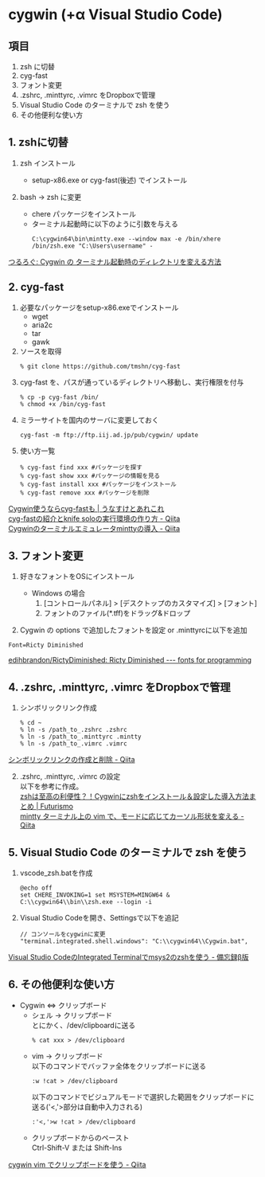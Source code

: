 # cygwin (+α Visual Studio Code)
## 項目
 1. zsh に切替
 2. cyg-fast
 3. フォント変更
 4. .zshrc, .minttyrc, .vimrc をDropboxで管理
 5. Visual Studio Code のターミナルで zsh を使う  
 6. その他便利な使い方

## 1. zshに切替
 1. zsh インストール
     * setup-x86.exe or cyg-fast(後述) でインストール

 2. bash → zsh に変更
     * chere パッケージをインストール
     * ターミナル起動時に以下のように引数を与える
       ```
       C:\cygwin64\bin\mintty.exe --window max -e /bin/xhere /bin/zsh.exe "C:\Users\username" -
       ```

[つるろぐ: Cygwin の ターミナル起動時のディレクトリを変える方法](http://fbe5c7f2.blogspot.jp/2013/10/cygwin.html)

## 2. cyg-fast
 1. 必要なパッケージをsetup-x86.exeでインストール
    * wget
    * aria2c
    * tar
    * gawk
 2. ソースを取得
    ```
    % git clone https://github.com/tmshn/cyg-fast
    ```
 3. cyg-fast を、パスが通っているディレクトリへ移動し、実行権限を付与
    ```
    % cp -p cyg-fast /bin/
    % chmod +x /bin/cyg-fast
    ```
 4. ミラーサイトを国内のサーバに変更しておく
    ```
    cyg-fast -m ftp://ftp.iij.ad.jp/pub/cygwin/ update
    ```
 5. 使い方一覧
    ```
    % cyg-fast find xxx #パッケージを探す
    % cyg-fast show xxx #パッケージの情報を見る
    % cyg-fast install xxx #パッケージをインストール
    % cyg-fast remove xxx #パッケージを削除
    ```
[Cygwin使うならcyg-fastも | うなすけとあれこれ](https://blog.unasuke.com/2014/cyg-fast-is-faster-than-apt-cyg/)  
[cyg-fastの紹介とknife soloの実行環境の作り方 - Qiita](http://qiita.com/d9magai@github/items/ff867393b7c257135e70)  
[Cygwinのターミナルエミュレータminttyの導入 - Qiita](http://qiita.com/d9magai@github/items/b988f4c881cfa1261512)

## 3. フォント変更
 1. 好きなフォントをOSにインストール
    * Windows の場合
      1. [コントロールパネル] > [デスクトップのカスタマイズ] > [フォント]
      2. フォントのファイル(*.tff)をドラッグ&ドロップ

 2. Cygwin の options で追加したフォントを設定 or .minttyrcに以下を追加

```
Font=Ricty Diminished
```
[edihbrandon/RictyDiminished: Ricty Diminished --- fonts for programming](https://github.com/edihbrandon/RictyDiminished)

## 4. .zshrc, .minttyrc, .vimrc をDropboxで管理
 1. シンボリックリンク作成
    ```
    % cd ~
    % ln -s /path_to_.zshrc .zshrc
    % ln -s /path_to_.minttyrc .mintty
    % ln -s /path_to_.vimrc .vimrc
    ```
[シンボリックリンクの作成と削除 - Qiita](http://qiita.com/colorrabbit/items/2e99304bd92201261c60)

 2. .zshrc, .minttyrc, .vimrc の設定  
    以下を参考に作成。  
[zshは至高の利便性？！Cygwinにzshをインストール＆設定した導入方法まとめ | Futurismo](http://futurismo.biz/archives/1363)  
[mintty ターミナル上の vim で、モードに応じてカーソル形状を変える - Qiita](http://qiita.com/usamik26/items/f733add9ca910f6c5784)

## 5. Visual Studio Code のターミナルで zsh を使う
 1. vscode_zsh.batを作成
    ``` 
    @echo off
    set CHERE_INVOKING=1 set MSYSTEM=MINGW64 & C:\\cygwin64\\bin\\zsh.exe --login -i
    ``` 
 2. Visual Studio Codeを開き、Settingsで以下を追記
    ```
    // コンソールをcygwinに変更
    "terminal.integrated.shell.windows": "C:\\cygwin64\\Cygwin.bat",
    ```
[Visual Studio CodeのIntegrated Terminalでmsys2のzshを使う - 備忘録β版](http://yami-beta.hateblo.jp/entry/2016/06/08/000000)

## 6. その他便利な使い方
 * Cygwin ⇔ クリップボード
   * シェル → クリップボード  
     とにかく、/dev/clipboardに送る
       ```
       % cat xxx > /dev/clipboard
       ```
   * vim → クリップボード  
     以下のコマンドでバッファ全体をクリップボードに送る
       ```
       :w !cat > /dev/clipboard
       ```
     以下のコマンドでビジュアルモードで選択した範囲をクリップボードに送る('<,'>部分は自動中入力される)
       ```
       :'<,'>w !cat > /dev/clipboard
       ```
   * クリップボードからのペースト  
   Ctrl-Shift-V または Shift-Ins

[cygwin vim でクリップボードを使う - Qiita](http://qiita.com/usamik26/items/f27fef5335752a3e37ec)
